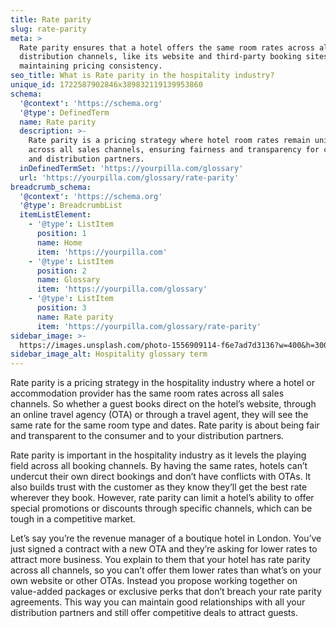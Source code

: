 ```yaml
---
title: Rate parity
slug: rate-parity
meta: >
  Rate parity ensures that a hotel offers the same room rates across all
  distribution channels, like its website and third-party booking sites,
  maintaining pricing consistency.
seo_title: What is Rate parity in the hospitality industry?
unique_id: 1722587902846x389832119139953860
schema:
  '@context': 'https://schema.org'
  '@type': DefinedTerm
  name: Rate parity
  description: >-
    Rate parity is a pricing strategy where hotel room rates remain uniform
    across all sales channels, ensuring fairness and transparency for consumers
    and distribution partners.
  inDefinedTermSet: 'https://yourpilla.com/glossary'
  url: 'https://yourpilla.com/glossary/rate-parity'
breadcrumb_schema:
  '@context': 'https://schema.org'
  '@type': BreadcrumbList
  itemListElement:
    - '@type': ListItem
      position: 1
      name: Home
      item: 'https://yourpilla.com'
    - '@type': ListItem
      position: 2
      name: Glossary
      item: 'https://yourpilla.com/glossary'
    - '@type': ListItem
      position: 3
      name: Rate parity
      item: 'https://yourpilla.com/glossary/rate-parity'
sidebar_image: >-
  https://images.unsplash.com/photo-1556909114-f6e7ad7d3136?w=400&h=300&fit=crop&auto=format
sidebar_image_alt: Hospitality glossary term
---
```

Rate parity is a pricing strategy in the hospitality industry where a hotel or accommodation provider has the same room rates across all sales channels. So whether a guest books direct on the hotel’s website, through an online travel agency (OTA) or through a travel agent, they will see the same rate for the same room type and dates. Rate parity is about being fair and transparent to the consumer and to your distribution partners.

Rate parity is important in the hospitality industry as it levels the playing field across all booking channels. By having the same rates, hotels can’t undercut their own direct bookings and don’t have conflicts with OTAs. It also builds trust with the customer as they know they’ll get the best rate wherever they book. However, rate parity can limit a hotel’s ability to offer special promotions or discounts through specific channels, which can be tough in a competitive market.

Let’s say you’re the revenue manager of a boutique hotel in London. You’ve just signed a contract with a new OTA and they’re asking for lower rates to attract more business. You explain to them that your hotel has rate parity across all channels, so you can’t offer them lower rates than what’s on your own website or other OTAs. Instead you propose working together on value-added packages or exclusive perks that don’t breach your rate parity agreements. This way you can maintain good relationships with all your distribution partners and still offer competitive deals to attract guests.
